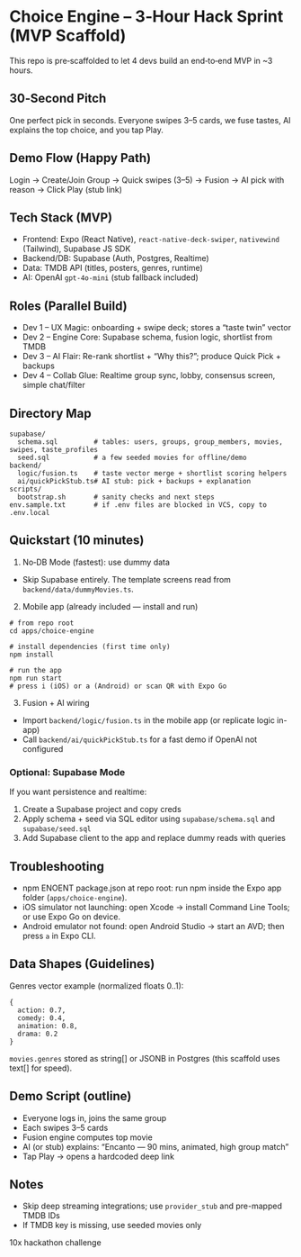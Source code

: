 # Choice Engine – 3‑Hour Hack Sprint (MVP Scaffold)

This repo is pre‑scaffolded to let 4 devs build an end‑to‑end MVP in ~3 hours.

## 30‑Second Pitch
One perfect pick in seconds. Everyone swipes 3–5 cards, we fuse tastes, AI explains the top choice, and you tap Play.

## Demo Flow (Happy Path)
Login → Create/Join Group → Quick swipes (3–5) → Fusion → AI pick with reason → Click Play (stub link)

## Tech Stack (MVP)
- Frontend: Expo (React Native), `react-native-deck-swiper`, `nativewind` (Tailwind), Supabase JS SDK
- Backend/DB: Supabase (Auth, Postgres, Realtime)
- Data: TMDB API (titles, posters, genres, runtime)
- AI: OpenAI `gpt-4o-mini` (stub fallback included)

## Roles (Parallel Build)
- Dev 1 – UX Magic: onboarding + swipe deck; stores a “taste twin” vector
- Dev 2 – Engine Core: Supabase schema, fusion logic, shortlist from TMDB
- Dev 3 – AI Flair: Re-rank shortlist + “Why this?”; produce Quick Pick + backups
- Dev 4 – Collab Glue: Realtime group sync, lobby, consensus screen, simple chat/filter

## Directory Map
```
supabase/
  schema.sql         # tables: users, groups, group_members, movies, swipes, taste_profiles
  seed.sql           # a few seeded movies for offline/demo
backend/
  logic/fusion.ts    # taste vector merge + shortlist scoring helpers
  ai/quickPickStub.ts# AI stub: pick + backups + explanation
scripts/
  bootstrap.sh       # sanity checks and next steps
env.sample.txt       # if .env files are blocked in VCS, copy to .env.local
```

## Quickstart (10 minutes)
1) No‑DB Mode (fastest): use dummy data
- Skip Supabase entirely. The template screens read from `backend/data/dummyMovies.ts`.

2) Mobile app (already included — install and run)
```
# from repo root
cd apps/choice-engine

# install dependencies (first time only)
npm install

# run the app
npm run start
# press i (iOS) or a (Android) or scan QR with Expo Go
```

3) Fusion + AI wiring
- Import `backend/logic/fusion.ts` in the mobile app (or replicate logic in-app)
- Call `backend/ai/quickPickStub.ts` for a fast demo if OpenAI not configured

### Optional: Supabase Mode
If you want persistence and realtime:
1) Create a Supabase project and copy creds
2) Apply schema + seed via SQL editor using `supabase/schema.sql` and `supabase/seed.sql`
3) Add Supabase client to the app and replace dummy reads with queries

## Troubleshooting
- npm ENOENT package.json at repo root: run npm inside the Expo app folder (`apps/choice-engine`).
- iOS simulator not launching: open Xcode → install Command Line Tools; or use Expo Go on device.
- Android emulator not found: open Android Studio → start an AVD; then press `a` in Expo CLI.

## Data Shapes (Guidelines)
Genres vector example (normalized floats 0..1):
```
{
  action: 0.7,
  comedy: 0.4,
  animation: 0.8,
  drama: 0.2
}
```
`movies.genres` stored as string[] or JSONB in Postgres (this scaffold uses text[] for speed).

## Demo Script (outline)
- Everyone logs in, joins the same group
- Each swipes 3–5 cards
- Fusion engine computes top movie
- AI (or stub) explains: “Encanto — 90 mins, animated, high group match”
- Tap Play → opens a hardcoded deep link

## Notes
- Skip deep streaming integrations; use `provider_stub` and pre-mapped TMDB IDs
- If TMDB key is missing, use seeded movies only

10x hackathon challenge
